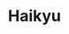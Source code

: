 ---
layout: lecteur.njk
tags : haikyu

title : Haikyu
episode : 15
saison : 4
iframe :
cc :  VostFr
    
---